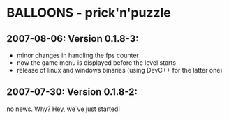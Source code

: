 # BALLOONS - prick'n'puzzle

## 2007-08-06: Version 0.1.8-3:

* minor changes in handling the fps counter
* now the game menu is displayed before the level starts
* release of linux and windows binaries (using DevC++ for the latter one)


## 2007-07-30: Version 0.1.8-2:

no news. Why? Hey, we`ve just started!

